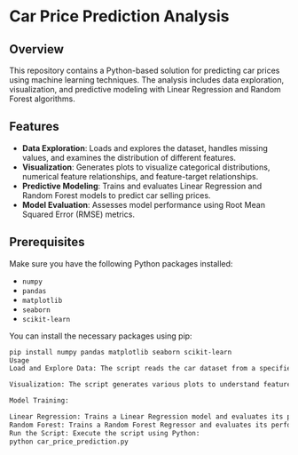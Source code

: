 # Car Price Prediction Analysis

## Overview

This repository contains a Python-based solution for predicting car prices using machine learning techniques. The analysis includes data exploration, visualization, and predictive modeling with Linear Regression and Random Forest algorithms.

## Features

- **Data Exploration**: Loads and explores the dataset, handles missing values, and examines the distribution of different features.
- **Visualization**: Generates plots to visualize categorical distributions, numerical feature relationships, and feature-target relationships.
- **Predictive Modeling**: Trains and evaluates Linear Regression and Random Forest models to predict car selling prices.
- **Model Evaluation**: Assesses model performance using Root Mean Squared Error (RMSE) metrics.

## Prerequisites

Make sure you have the following Python packages installed:
- `numpy`
- `pandas`
- `matplotlib`
- `seaborn`
- `scikit-learn`

You can install the necessary packages using pip:

```bash
pip install numpy pandas matplotlib seaborn scikit-learn
Usage
Load and Explore Data: The script reads the car dataset from a specified file path and performs initial exploration and visualization.

Visualization: The script generates various plots to understand feature distributions and relationships between features and the target variable (Selling Price).

Model Training:

Linear Regression: Trains a Linear Regression model and evaluates its performance using RMSE.
Random Forest: Trains a Random Forest Regressor and evaluates its performance using RMSE.
Run the Script: Execute the script using Python:
python car_price_prediction.py
